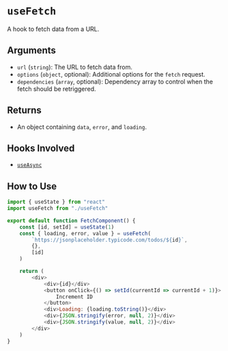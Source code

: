 # `useFetch`

A hook to fetch data from a URL.

## Arguments

- `url` (`string`): The URL to fetch data from.
- `options` (`object`, optional): Additional options for the `fetch` request.
- `dependencies` (`array`, optional): Dependency array to control when the fetch should be retriggered.

## Returns

- An object containing `data`, `error`, and `loading`.

## Hooks Involved

- [`useAsync`](./useAsync.md)

## How to Use

```js
import { useState } from "react"
import useFetch from "./useFetch"

export default function FetchComponent() {
    const [id, setId] = useState(1)
    const { loading, error, value } = useFetch(
        `https://jsonplaceholder.typicode.com/todos/${id}`,
        {},
        [id]
    )

    return (
        <div>
            <div>{id}</div>
            <button onClick={() => setId(currentId => currentId + 1)}>
                Increment ID
            </button>
            <div>Loading: {loading.toString()}</div>
            <div>{JSON.stringify(error, null, 2)}</div>
            <div>{JSON.stringify(value, null, 2)}</div>
        </div>
    )
}
```
